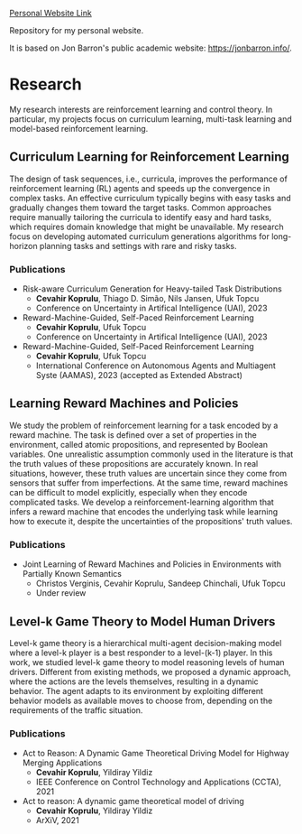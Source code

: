 [Personal Website Link](https://cevahir-koprulu1.github.io/)

Repository for my personal website.

It is based on Jon Barron's public academic website: https://jonbarron.info/. 


# Research
My research interests are reinforcement learning and control theory. 
In particular, my projects focus on curriculum learning, multi-task learning and model-based reinforcement learning. 


## Curriculum Learning for Reinforcement Learning
The design of task sequences, i.e., curricula, improves the performance of reinforcement learning (RL) agents and speeds up the convergence in complex tasks.
An effective curriculum typically begins with easy tasks and gradually changes them toward the target tasks.
Common approaches require manually tailoring the curricula to identify easy and hard tasks, which requires domain knowledge that might be unavailable.
My research focus on developing automated curriculum generations algorithms for long-horizon planning tasks and settings with rare and risky tasks.

### Publications
* Risk-aware Curriculum Generation for Heavy-tailed Task Distributions
    * **Cevahir Koprulu**, Thiago D. Simão, Nils Jansen, Ufuk Topcu
    * Conference on Uncertainty in Artifical Intelligence (UAI), 2023
* Reward-Machine-Guided, Self-Paced Reinforcement Learning
    * **Cevahir Koprulu**, Ufuk Topcu
    * Conference on Uncertainty in Artifical Intelligence (UAI), 2023
* Reward-Machine-Guided, Self-Paced Reinforcement Learning
    * **Cevahir Koprulu**, Ufuk Topcu
    * International Conference on Autonomous Agents and Multiagent Syste (AAMAS), 2023 (accepted as Extended Abstract)

## Learning Reward Machines and Policies
We study the problem of reinforcement learning for a task encoded by a reward machine. 
The task is defined over a set of properties in the environment, called atomic propositions, and represented by Boolean variables. 
One unrealistic assumption commonly used in the literature is that the truth values of these propositions are accurately known. 
In real situations, however, these truth values are uncertain since they come from sensors that suffer from imperfections. 
At the same time, reward machines can be difficult to model explicitly, especially when they encode complicated tasks. 
We develop a reinforcement-learning algorithm that infers a reward machine that encodes the underlying task while learning how to execute it, despite the uncertainties of the propositions' truth values.
              
### Publications
* Joint Learning of Reward Machines and Policies in Environments with Partially Known Semantics
    * Christos Verginis, Cevahir Koprulu, Sandeep Chinchali, Ufuk Topcu
    * Under review

## Level-k Game Theory to Model Human Drivers
Level-k game theory is a hierarchical multi-agent decision-making model where a level-k player is a best responder to a level-(k-1) player.
In this work, we studied level-k game theory to model reasoning levels of human drivers. 
Different from existing methods, we proposed a dynamic approach, 
where the actions are the levels themselves, resulting in a dynamic behavior. 
The agent adapts to its environment by exploiting different behavior models as available moves to choose from, depending on the requirements of the traffic situation. 


### Publications
* Act to Reason: A Dynamic Game Theoretical Driving Model for Highway Merging Applications
    * **Cevahir Koprulu**, Yildiray Yildiz
    * IEEE Conference on Control Technology and Applications (CCTA), 2021
* Act to reason: A dynamic game theoretical model of driving
    * **Cevahir Koprulu**, Yildiray Yildiz
    * ArXiV, 2021
